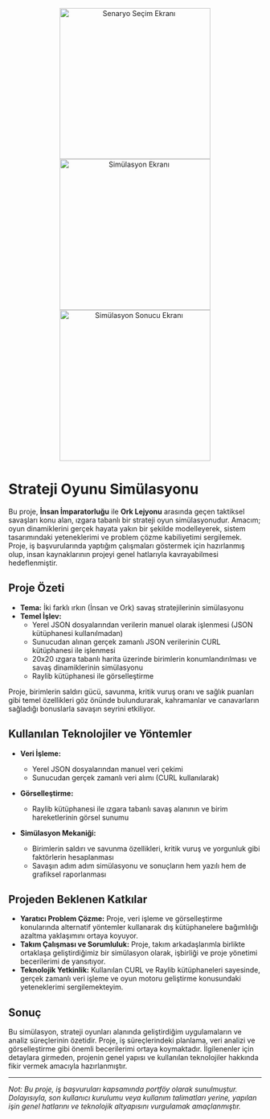 <p align="center">
  <img src="screenshots/ss1.png" alt="Senaryo Seçim Ekranı" width="300px" />
  <img src="screenshots/ss2.png" alt="Simülasyon Ekranı" width="300px" />
  <img src="https://raw.githubusercontent.com/Emirhan-Karabulut/Strateji_Oyunu_Simulasyonu/main/screenshots/ss3.png" alt="Simülasyon Sonucu Ekranı" width="300px" />
</p>

# Strateji Oyunu Simülasyonu

Bu proje, **İnsan İmparatorluğu** ile **Ork Lejyonu** arasında geçen taktiksel savaşları konu alan, ızgara tabanlı bir strateji oyun simülasyonudur. Amacım; oyun dinamiklerini gerçek hayata yakın bir şekilde modelleyerek, sistem tasarımındaki yeteneklerimi ve problem çözme kabiliyetimi sergilemek. Proje, iş başvurularında yaptığım çalışmaları göstermek için hazırlanmış olup, insan kaynaklarının projeyi genel hatlarıyla kavrayabilmesi hedeflenmiştir.

## Proje Özeti

- **Tema:** İki farklı ırkın (İnsan ve Ork) savaş stratejilerinin simülasyonu  
- **Temel İşlev:** 
  - Yerel JSON dosyalarından verilerin manuel olarak işlenmesi (JSON kütüphanesi kullanılmadan)
  - Sunucudan alınan gerçek zamanlı JSON verilerinin CURL kütüphanesi ile işlenmesi
  - 20x20 ızgara tabanlı harita üzerinde birimlerin konumlandırılması ve savaş dinamiklerinin simülasyonu
  - Raylib kütüphanesi ile görselleştirme

Proje, birimlerin saldırı gücü, savunma, kritik vuruş oranı ve sağlık puanları gibi temel özellikleri göz önünde bulundurarak, kahramanlar ve canavarların sağladığı bonuslarla savaşın seyrini etkiliyor.

## Kullanılan Teknolojiler ve Yöntemler

- **Veri İşleme:**  
  - Yerel JSON dosyalarından manuel veri çekimi  
  - Sunucudan gerçek zamanlı veri alımı (CURL kullanılarak)
  
- **Görselleştirme:**  
  - Raylib kütüphanesi ile ızgara tabanlı savaş alanının ve birim hareketlerinin görsel sunumu
  
- **Simülasyon Mekaniği:**  
  - Birimlerin saldırı ve savunma özellikleri, kritik vuruş ve yorgunluk gibi faktörlerin hesaplanması  
  - Savaşın adım adım simülasyonu ve sonuçların hem yazılı hem de grafiksel raporlanması

## Projeden Beklenen Katkılar

- **Yaratıcı Problem Çözme:** Proje, veri işleme ve görselleştirme konularında alternatif yöntemler kullanarak dış kütüphanelere bağımlılığı azaltma yaklaşımını ortaya koyuyor.
- **Takım Çalışması ve Sorumluluk:** Proje, takım arkadaşlarımla birlikte ortaklaşa geliştirdiğimiz bir simülasyon olarak, işbirliği ve proje yönetimi becerilerimi de yansıtıyor.
- **Teknolojik Yetkinlik:** Kullanılan CURL ve Raylib kütüphaneleri sayesinde, gerçek zamanlı veri işleme ve oyun motoru geliştirme konusundaki yeteneklerimi sergilemekteyim.

## Sonuç

Bu simülasyon, strateji oyunları alanında geliştirdiğim uygulamaların ve analiz süreçlerinin özetidir. Proje, iş süreçlerindeki planlama, veri analizi ve görselleştirme gibi önemli becerilerimi ortaya koymaktadır. İlgilenenler için detaylara girmeden, projenin genel yapısı ve kullanılan teknolojiler hakkında fikir vermek amacıyla hazırlanmıştır.

---

*Not: Bu proje, iş başvuruları kapsamında portföy olarak sunulmuştur. Dolayısıyla, son kullanıcı kurulumu veya kullanım talimatları yerine, yapılan işin genel hatlarını ve teknolojik altyapısını vurgulamak amaçlanmıştır.*
